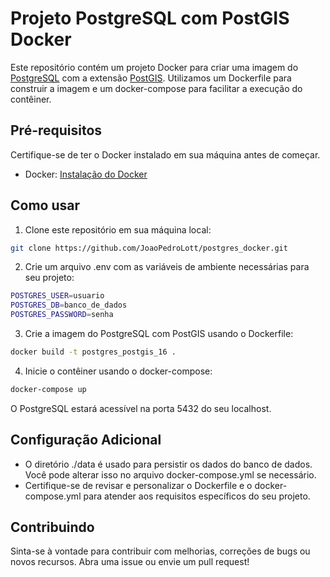 # Projeto PostgreSQL com PostGIS Docker

Este repositório contém um projeto Docker para criar uma imagem do [PostgreSQL](https://www.postgresql.org/) com a extensão [PostGIS](https://postgis.net/). Utilizamos um Dockerfile para construir a imagem e um docker-compose para facilitar a execução do contêiner.

## Pré-requisitos

Certifique-se de ter o Docker instalado em sua máquina antes de começar.

- Docker: [Instalação do Docker](https://docs.docker.com/get-docker/)

## Como usar

1. Clone este repositório em sua máquina local:

```bash
git clone https://github.com/JoaoPedroLott/postgres_docker.git
```

2. Crie um arquivo .env com as variáveis de ambiente necessárias para seu projeto:

```bash
POSTGRES_USER=usuario
POSTGRES_DB=banco_de_dados
POSTGRES_PASSWORD=senha
```

3. Crie a imagem do PostgreSQL com PostGIS usando o Dockerfile:

```bash
docker build -t postgres_postgis_16 .
```

4. Inicie o contêiner usando o docker-compose:

```bash
docker-compose up
```

O PostgreSQL estará acessível na porta 5432 do seu localhost.

## Configuração Adicional
- O diretório ./data é usado para persistir os dados do banco de dados. Você pode alterar isso no arquivo docker-compose.yml se necessário.
- Certifique-se de revisar e personalizar o Dockerfile e o docker-compose.yml para atender aos requisitos específicos do seu projeto.

## Contribuindo
Sinta-se à vontade para contribuir com melhorias, correções de bugs ou novos recursos. Abra uma issue ou envie um pull request!